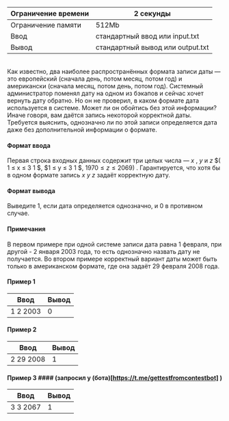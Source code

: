 | Ограничение времени 	| 2 секунды                        	|
|---------------------	|----------------------------------	|
| Ограничение памяти  	| 512Mb                            	|
| Ввод                	| стандартный ввод или input.txt   	|
| Вывод               	| стандартный вывод или output.txt 	|

\
Как известно, два наиболее распространённых формата записи даты — это европейский (сначала день, потом месяц, потом год) и американски (сначала месяц, потом день, потом год). Системный администратор поменял дату на одном из бэкапов и сейчас хочет вернуть дату обратно. Но он не проверил, в каком формате дата используется в системе. Может ли он обойтись без этой информации? 
\
Иначе говоря, вам даётся запись некоторой корректной даты. Требуется выяснить, однозначно ли по этой записи определяется дата даже без дополнительной информации о формате. 

#### Формат ввода ####
Первая строка входных данных содержит три целых числа — $x$ , $y$ и $z$ $( 1 ≤ x ≤ 3 1 $, $1 ≤ y ≤ 3 1 $, $1 9 7 0 ≤ z ≤ 2 0 6 9)$ . Гарантируется, что хотя бы в одном формате запись $x$ $y$ $z$ задаёт корректную дату. 

#### Формат вывода  ####
Выведите $1$, если дата определяется однозначно, и $0$ в противном случае.


#### Примечания ####
В первом примере при одной системе записи дата равна 1 февраля, при другой - 2 января 2003 года, то есть однозначно назвать дату не получается.
Во втором примере корректный вариант даты может быть только в американском формате, где она задаёт 29 февраля 2008 года.

#### Пример 1 ####

| Ввод                   	| Вывод 	|
|------------------------	|-------	|
| 1 2 2003 	| 0     	|

#### Пример 2 ####

| Ввод                   	| Вывод 	|
|------------------------	|-------	|
| 2 29 2008	| 1     	|

#### Пример 3  #### (запросил у (бота)[https://t.me/gettestfromcontestbot] )

| Ввод                   	| Вывод 	|
|------------------------	|-------	|
| 3 3 2067	| 1     	|
